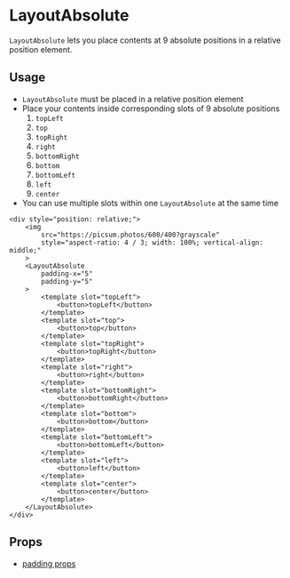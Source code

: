 # LayoutAbsolute

`LayoutAbsolute` lets you place contents at 9 absolute positions in a relative position element. 

<Doc-LayoutAbsoluteDoc />

## Usage

- `LayoutAbsolute` must be placed in a relative position element
- Place your contents inside corresponding slots of 9 absolute positions
  1. `topLeft`
  1. `top`
  1. `topRight`
  1. `right`
  1. `bottomRight`
  1. `bottom`
  1. `bottomLeft`
  1. `left`
  1. `center`
- You can use multiple slots within one `LayoutAbsolute` at the same time

```vue live
<div style="position: relative;">
	<img
		src="https://picsum.photos/600/400?grayscale"
		style="aspect-ratio: 4 / 3; width: 100%; vertical-align: middle;"
	>
	<LayoutAbsolute
		padding-x="5"
		padding-y="5"
	>
		<template slot="topLeft">
			<button>topLeft</button>
		</template>
		<template slot="top">
			<button>top</button>
		</template>
		<template slot="topRight">
			<button>topRight</button>
		</template>
		<template slot="right">
			<button>right</button>
		</template>
		<template slot="bottomRight">
			<button>bottomRight</button>
		</template>
		<template slot="bottom">
			<button>bottom</button>
		</template>
		<template slot="bottomLeft">
			<button>bottomLeft</button>
		</template>
		<template slot="left">
			<button>left</button>
		</template>
		<template slot="center">
			<button>center</button>
		</template>
	</LayoutAbsolute>
</div>
```

## Props

- [padding props](/components/#padding-props)
